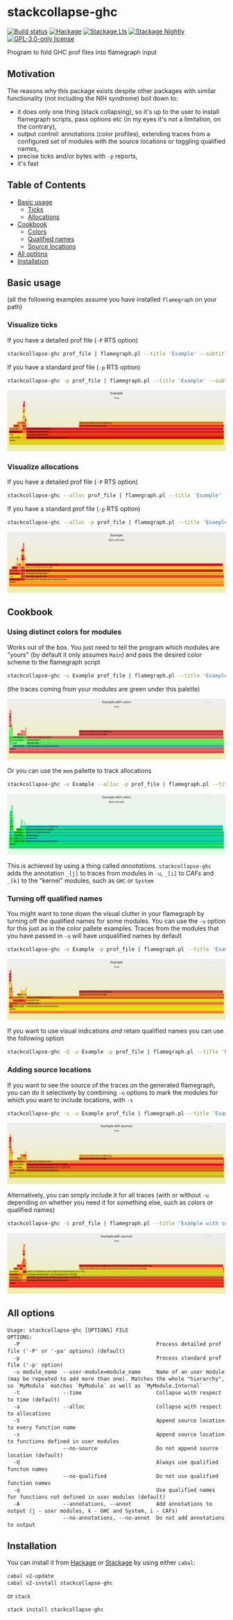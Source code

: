 # stackcollapse-ghc

[![Build status](https://travis-ci.com/marcin-rzeznicki/stackcollapse-ghc.svg?branch=master)](https://travis-ci.org/marcin-rzeznicki/stackcollapse-ghc)
[![Hackage](https://img.shields.io/hackage/v/stackcollapse-ghc.svg?logo=haskell)](https://hackage.haskell.org/package/stackcollapse-ghc)
[![Stackage Lts](http://stackage.org/package/stackcollapse-ghc/badge/lts)](http://stackage.org/lts/package/stackcollapse-ghc)
[![Stackage Nightly](http://stackage.org/package/stackcollapse-ghc/badge/nightly)](http://stackage.org/nightly/package/stackcollapse-ghc)
[![GPL-3.0-only license](https://img.shields.io/badge/license-GPL--3.0--only-blue.svg)](LICENSE)

Program to fold GHC prof files into flamegraph input

## Motivation

The reasons why this package exists despite other packages with similar functionality (not including the NIH syndrome) boil down to:
* it does only one thing (stack collapsing), so it's up to the user to install flamegraph scripts, pass options etc (in my eyes it's not a limitation, on the contrary),
* output control: annotations (color profiles), extending traces from a configured set of modules with the source locations or toggling qualified names,
* precise ticks and/or bytes with `-p` reports,
* it's fast

Table of Contents
-----------------
  * [Basic usage](#basic-usage)
    * [Ticks](#visualize-ticks)
    * [Allocations](#visualize-allocations)
  * [Cookbook](#cookbook)
    * [Colors](#using-distinct-colors-for-modules)
    * [Qualified names](#turning-off-qualified-names)
    * [Source locations](#adding-source-locations)
  * [All options](#all-options)
  * [Installation](#installation)

## Basic usage

(all the following examples assume you have installed `flamegraph` on your path)

### Visualize ticks

If you have a detailed prof file (`-P` RTS option)

```bash
stackcollapse-ghc prof_file | flamegraph.pl --title 'Example' --subtitle 'Time' --countname ticks > path_to_svg
```

If you have a standard prof file (`-p` RTS option)

```bash
stackcollapse-ghc -p prof_file | flamegraph.pl --title 'Example' --subtitle 'Time' --countname ticks > path_to_svg
```

![Ticks](./examples/basicTime.svg)

### Visualize allocations

If you have a detailed prof file (`-P` RTS option)

```bash
stackcollapse-ghc --alloc prof_file | flamegraph.pl --title 'Example' --subtitle 'Bytes allocated' --countname bytes > path_to_svg
```

If you have a standard prof file (`-p` RTS option)

```bash
stackcollapse-ghc --alloc -p prof_file | flamegraph.pl --title 'Example' --subtitle 'Bytes allocated' --countname bytes > path_to_svg
```

![Bytes](./examples/basicAlloc.svg)

## Cookbook

### Using distinct colors for modules

Works out of the box. You just need to tell the program which modules are "yours" (by default it only assumes `Main`) and pass the desired color scheme to the flamegraph script

```bash
stackcollapse-ghc -u Example prof_file | flamegraph.pl --title 'Example with colors' --subtitle 'Time' --countname ticks --color java > path_to_svg
```

(the traces coming from your modules are green under this palette)

![JavaColor](./examples/javaColor.svg)

Or you can use the `mem` pallette to track allocations

```bash
stackcollapse-ghc -u Example --alloc -p prof_file | flamegraph.pl --title 'Example with colors' --subtitle 'Bytes allocated' --countname bytes --color mem > path_to_svg
```

![MemColor](./examples/memColor.svg)

This is achieved by using a thing called _annotations_. `stackcollapse-ghc` adds the annotation `_[j]` to traces from modules in `-u`, `_[i]` to _CAFs_ and `_[k]` to the "kernel" modules, such as `GHC` or `System`

### Turning off qualified names

You might want to tone down the visual clutter in your flamegraph by turning off the qualified names for some modules. You can use the `-u` option for this just as in the color pallete examples. Traces from the modules that you have passed in `-u` will have unqualified names by default

```bash
stackcollapse-ghc -u Example -p prof_file | flamegraph.pl --title 'Example' --subtitle 'Time' --countname ticks > path_to_svg
```

![UserModules](./examples/userModules.svg)

If you want to use visual indications *and* retain qualified names you can use the following option

```bash
stackcollapse-ghc -Q -u Example -p prof_file | flamegraph.pl --title 'Example' --subtitle 'Time' --countname ticks --color java > path_to_svg
```

### Adding source locations

If you want to see the source of the traces on the generated flamegraph, you can do it selectively by combining `-u` options to mark the modules for which you want to include locations, with `-s`

```bash
stackcollapse-ghc -s -u Example prof_file | flamegraph.pl --title 'Example with sources' --subtitle 'Time' --countname ticks > path_to_svg
```

![UserSources](./examples/userSrc.svg)

Alternatively, you can simply include it for all traces (with or without `-u` depending on whether you need it for something else, such as colors or qualified names)

```bash
stackcollapse-ghc -S prof_file | flamegraph.pl --title 'Example with sources' --subtitle 'Time' --countname ticks > path_to_svg
```

![AllSources](./examples/allSrc.svg)

## All options

```
Usage: stackcollapse-ghc [OPTIONS] FILE
OPTIONS:
  -P                                            Process detailed prof file ('-P' or '-pa' options) (default)
  -p                                            Process standard prof file ('-p' option)
  -u module_name  --user-module=module_name     Name of an user module (may be repeated to add more than one). Matches the whole "hierarchy", so `MyModule` matches `MyModule` as well as `MyModule.Internal`
  -t              --time                        Collapse with respect to time (default)
  -a              --alloc                       Collapse with respect to allocations
  -S                                            Append source location to every function name
  -s                                            Append source location to functions defined in user modules
                  --no-source                   Do not append source location (default)
  -Q                                            Always use qualified functon names
                  --no-qualified                Do not use qualified function names
  -q                                            Use qualified names for functions not defined in user modules (default)
  -A              --annotations, --annot        Add annotations to output (j - user modules, k - GHC and System, i - CAFs)
                  --no-annotations, --no-annot  Do not add annotations to output

```

## Installation

You can install it from [Hackage](https://hackage.haskell.org/) or [Stackage](https://www.stackage.org/) by using either `cabal`:

```
cabal v2-update
cabal v2-install stackcollapse-ghc
```

or `stack`

```
stack install stackcollapse-ghc
```
